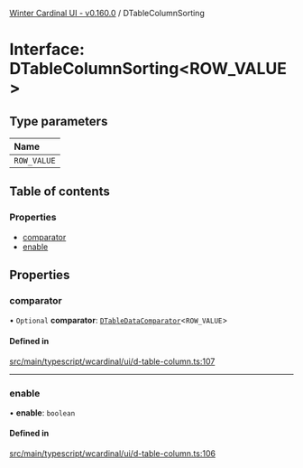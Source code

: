 [Winter Cardinal UI - v0.160.0](../index.md) / DTableColumnSorting

# Interface: DTableColumnSorting<ROW_VALUE\>

## Type parameters

| Name |
| :------ |
| `ROW_VALUE` |

## Table of contents

### Properties

- [comparator](DTableColumnSorting.md#comparator)
- [enable](DTableColumnSorting.md#enable)

## Properties

### comparator

• `Optional` **comparator**: [`DTableDataComparator`](../index.md#dtabledatacomparator)<`ROW_VALUE`\>

#### Defined in

[src/main/typescript/wcardinal/ui/d-table-column.ts:107](https://github.com/winter-cardinal/winter-cardinal-ui/blob/v0.160.0/src/main/typescript/wcardinal/ui/d-table-column.ts#L107)

___

### enable

• **enable**: `boolean`

#### Defined in

[src/main/typescript/wcardinal/ui/d-table-column.ts:106](https://github.com/winter-cardinal/winter-cardinal-ui/blob/v0.160.0/src/main/typescript/wcardinal/ui/d-table-column.ts#L106)
